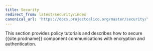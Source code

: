 ```yaml
---
title: Security
redirect_from: latest/security/index
canonical_url: 'https://docs.projectcalico.org/master/security/'
---
```


This section provides policy tutorials and describes how to secure {{site.prodname}} component
communications with encryption and authentication.
